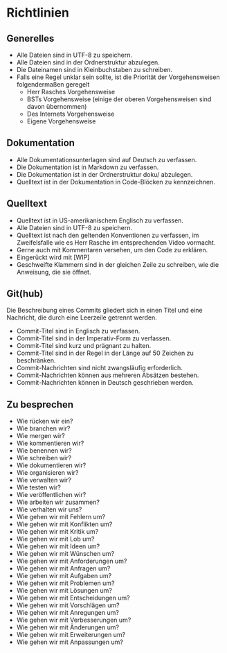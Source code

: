 # Richtlinien

## Generelles
- Alle Dateien sind in UTF-8 zu speichern.
- Alle Dateien sind in der Ordnerstruktur abzulegen.
- Die Dateinamen sind in Kleinbuchstaben zu schreiben.
- Falls eine Regel unklar sein sollte, ist die Priorität der Vorgehensweisen folgendermaßen geregelt
    - Herr Rasches Vorgehensweise
    - BSTs Vorgehensweise (einige der oberen Vorgehensweisen sind davon übernommen)
    - Des Internets Vorgehensweise
    - Eigene Vorgehensweise

## Dokumentation
- Alle Dokumentationsunterlagen sind auf Deutsch zu verfassen.
- Die Dokumentation ist in Markdown zu verfassen.
- Die Dokumentation ist in der Ordnerstruktur doku/ abzulegen.
- Quelltext ist in der Dokumentation in Code-Blöcken zu kennzeichnen.

## Quelltext
- Quelltext ist in US-amerikanischem Englisch zu verfassen.
- Alle Dateien sind in UTF-8 zu speichern.
- Quelltext ist nach den geltenden Konventionen zu verfassen, 
  im Zweifelsfalle wie es Herr Rasche im entsprechenden Video vormacht.
- Gerne auch mit Kommentaren versehen, um den Code zu erklären.
- Eingerückt wird mit [WIP]
- Geschweifte Klammern sind in der gleichen Zeile zu schreiben, wie die Anweisung, die sie öffnet.

## Git(hub)
Die Beschreibung eines Commits gliedert sich in einen Titel und eine Nachricht,
die durch eine Leerzeile getrennt werden.

- Commit-Titel sind in Englisch zu verfassen.
- Commit-Titel sind in der Imperativ-Form zu verfassen.
- Commit-Titel sind kurz und prägnant zu halten.
- Commit-Titel sind in der Regel in der Länge auf 50 Zeichen zu beschränken.
- Commit-Nachrichten sind nicht zwangsläufig erforderlich.
- Commit-Nachrichten können aus mehreren Absätzen bestehen.
- Commit-Nachrichten können in Deutsch geschrieben werden.

## Zu besprechen
- Wie rücken wir ein?
- Wie branchen wir?
- Wie mergen wir?
- Wie kommentieren wir?
- Wie benennen wir?
- Wie schreiben wir?
- Wie dokumentieren wir?
- Wie organisieren wir?
- Wie verwalten wir?
- Wie testen wir?
- Wie veröffentlichen wir?
- Wie arbeiten wir zusammen?
- Wie verhalten wir uns?
- Wie gehen wir mit Fehlern um?
- Wie gehen wir mit Konflikten um?
- Wie gehen wir mit Kritik um?
- Wie gehen wir mit Lob um?
- Wie gehen wir mit Ideen um?
- Wie gehen wir mit Wünschen um?
- Wie gehen wir mit Anforderungen um?
- Wie gehen wir mit Anfragen um?
- Wie gehen wir mit Aufgaben um?
- Wie gehen wir mit Problemen um?
- Wie gehen wir mit Lösungen um?
- Wie gehen wir mit Entscheidungen um?
- Wie gehen wir mit Vorschlägen um?
- Wie gehen wir mit Anregungen um?
- Wie gehen wir mit Verbesserungen um?
- Wie gehen wir mit Änderungen um?
- Wie gehen wir mit Erweiterungen um?
- Wie gehen wir mit Anpassungen um?
